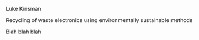 Luke Kinsman

Recycling of waste electronics using environmentally sustainable methods

Blah blah blah

